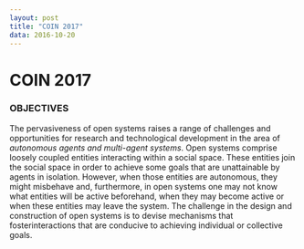 ```yaml
---
layout: post
title: "COIN 2017"
data: 2016-10-20
---
```


# COIN 2017

### OBJECTIVES

The pervasiveness of open systems raises a range of challenges and opportunities for research and technological development in the area of *autonomous agents and multi-agent systems*.
Open systems comprise loosely coupled entities interacting within a social space.
These entities join the social space in order to achieve some goals that are unattainable by agents in isolation.
However, when those entities are autonomous, they might misbehave and, furthermore, in open systems one may not know what entities will be active beforehand, when they may become active or when these entities may leave the system.
The challenge in the design and construction of open systems is to devise mechanisms that fosterinteractions that are conducive to achieving individual or collective goals. 
